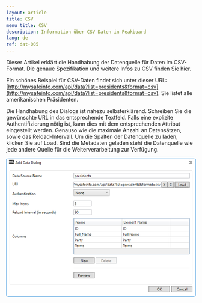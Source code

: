 ```yaml
---
layout: article
title: CSV
menu_title: CSV
description: Information über CSV Daten in Peakboard
lang: de
ref: dat-005
---
```


Dieser Artikel erklärt die Handhabung der Datenquelle für Daten im CSV-Format. Die genaue Spezifikation und weitere Infos zu CSV finden Sie hier.

Ein schönes Beispiel für CSV-Daten findet sich unter dieser URL: [http://mysafeinfo.com/api/data?list=presidents&format=csv](http://mysafeinfo.com/api/data?list=presidents&format=csv). Sie listet alle amerikanischen Präsidenten.

Die Handhabung des Dialogs ist nahezu selbsterklärend. Schreiben Sie die gewünschte URL in das entsprechende Textfeld. Falls eine explizite Authentifizierung nötig ist, kann dies mit dem entsprechenden Attribut eingestellt werden. Genauso wie die maximale Anzahl an Datensätzen, sowie das Reload-Intervall. Um die Spalten der Datenquelle zu laden, klicken Sie auf Load. Sind die Metadaten geladen steht die Datenquelle wie jede andere Quelle für die Weiterverarbeitung zur Verfügung.

![image_1](/assets/images/Data_Sources/CSV/DatenquelleCSV1.png)
